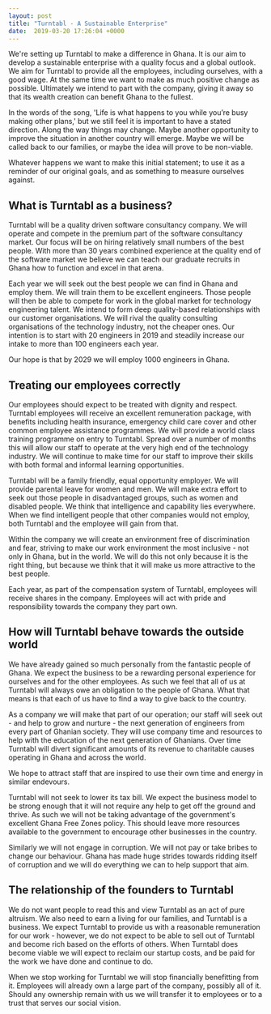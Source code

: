 ```yaml
---
layout: post
title: "Turntabl - A Sustainable Enterprise"
date:  2019-03-20 17:26:04 +0000
---
```


We're setting up Turntabl to make a difference in Ghana. It is our aim to develop a sustainable enterprise with a quality focus and a global outlook. We aim for Turntabl to provide all the employees, including ourselves, with a good wage. At the same time we want to make as much positive change as possible. Ultimately we intend to part with the company, giving it away so that its wealth creation can benefit Ghana to the fullest.

In the words of the song, 'Life is what happens to you while you’re busy making other plans,' but we still feel it is important to have a stated direction. Along the way things may change. Maybe another opportunity to improve the situation in another country will emerge. Maybe we will be called back to our families, or maybe the idea will prove to be non-viable.

Whatever happens we want to make this initial statement; to use it as a reminder of our original goals, and as something to measure ourselves against.

## What is Turntabl as a business?

Turntabl will be a quality driven software consultancy company. We will operate and compete in the premium part of the software consultancy market. Our focus will be on hiring relatively small numbers of the best people. With more than 30 years combined experience at the quality end of the software market we believe we can teach our graduate recruits in Ghana how to function and excel in that arena. 

Each year we will seek out the best people we can find in Ghana and employ them. We will train them to be excellent engineers. Those people will then be able to compete for work in the global market for technology engineering talent. We intend to form deep quality-based relationships with our customer organisations. We will rival the quality consulting organisations of the technology industry, not the cheaper ones. Our intention is to start with 20 engineers in 2019 and steadily increase our intake to more than 100 engineers each year.

Our hope is that by 2029 we will employ 1000 engineers in Ghana.

## Treating our employees correctly

Our employees should expect to be treated with dignity and respect. Turntabl employees will receive an excellent remuneration package, with benefits including health insurance, emergency child care cover and other common employee assistance programmes. We will provide a world class training programme on entry to Turntabl. Spread over a number of months this will allow our staff to operate at the very high end of the technology industry. We will continue to make time for our staff to improve their skills with both formal and informal learning opportunities.

Turntabl will be a family friendly, equal opportunity employer. We will provide parental leave for women and men. We will make extra effort to seek out those people in disadvantaged groups, such as women and disabled people. We think that intelligence and capability lies everywhere. When we find intelligent people that other companies would not employ, both Turntabl and the employee will gain from that.

Within the company we will create an environment free of discrimination and fear, striving to make our work environment the most inclusive - not only in Ghana, but in the world. We will do this not only because it is the right thing, but because we think that it will make us more attractive to the best people.

Each year, as part of the compensation system of Turntabl, employees will receive shares in the company. Employees will act with pride and responsibility towards the company they part own.

## How will Turntabl behave towards the outside world

We have already gained so much personally from the fantastic people of Ghana. We expect the business to be a rewarding personal experience for ourselves and for the other employees. As such we feel that all of us at Turntabl will always owe an obligation to the people of Ghana. What that means is that each of us have to find a way to give back to the country.

As a company we will make that part of our operation; our staff will seek out - and help to grow and nurture - the next generation of engineers from every part of Ghanian society. They will use company time and resources to help with the education of the next generation of Ghanians. Over time Turntabl will divert significant amounts of its revenue to charitable causes operating in Ghana and across the world.

We hope to attract staff that are inspired to use their own time and energy in similar endevours. 

Turntabl will not seek to lower its tax bill. We expect the business model to be strong enough that it will not require any help to get off the ground and thrive. As such we will not be taking advantage of the government's excellent Ghana Free Zones policy. This should leave more resources available to the government to encourage other businesses in the country.

Similarly we will not engage in corruption. We will not pay or take bribes to change our behaviour. Ghana has made huge strides towards ridding itself of corruption and we will do everything we can to help support that aim.

## The relationship of the founders to Turntabl

We do not want people to read this and view Turntabl as an act of pure altruism. We also need to earn a living for our families, and Turntabl is a business. We expect Turntabl to provide us with a reasonable remuneration for our work - however, we do not expect to be able to sell out of Turntabl and become rich based on the efforts of others. When Turntabl does become viable we will expect to reclaim our startup costs, and be paid for the work we have done and continue to do.

When we stop working for Turntabl we will stop financially benefitting from it. Employees will already own a large part of the company, possibly all of it. Should any ownership remain with us we will transfer it to employees or to a trust that serves our social vision.
